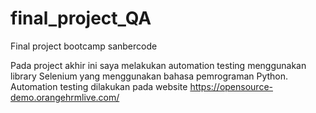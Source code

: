 # final_project_QA
Final project bootcamp sanbercode

Pada project akhir ini saya melakukan automation testing menggunakan library Selenium yang menggunakan bahasa pemrograman Python. Automation testing dilakukan pada website https://opensource-demo.orangehrmlive.com/
